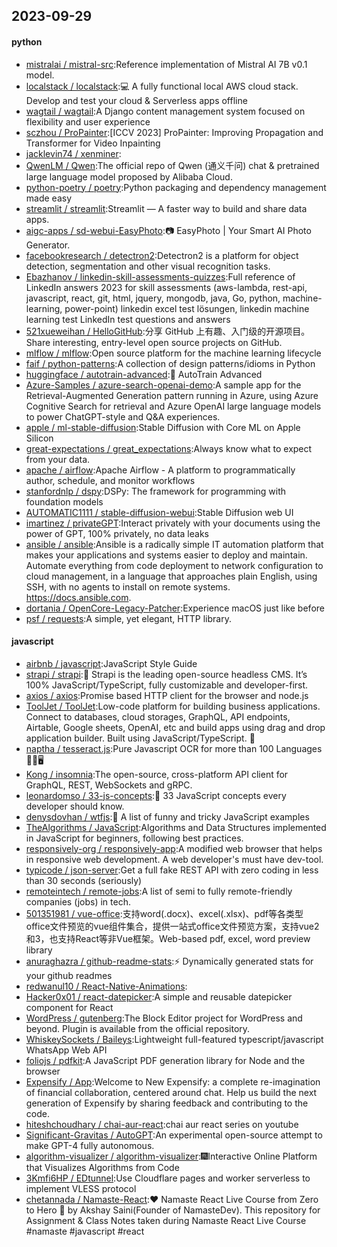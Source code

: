 ## 2023-09-29

#### python
* [mistralai / mistral-src](https://github.com/mistralai/mistral-src):Reference implementation of Mistral AI 7B v0.1 model.
* [localstack / localstack](https://github.com/localstack/localstack):💻 A fully functional local AWS cloud stack. Develop and test your cloud & Serverless apps offline
* [wagtail / wagtail](https://github.com/wagtail/wagtail):A Django content management system focused on flexibility and user experience
* [sczhou / ProPainter](https://github.com/sczhou/ProPainter):[ICCV 2023] ProPainter: Improving Propagation and Transformer for Video Inpainting
* [jacklevin74 / xenminer](https://github.com/jacklevin74/xenminer):
* [QwenLM / Qwen](https://github.com/QwenLM/Qwen):The official repo of Qwen (通义千问) chat & pretrained large language model proposed by Alibaba Cloud.
* [python-poetry / poetry](https://github.com/python-poetry/poetry):Python packaging and dependency management made easy
* [streamlit / streamlit](https://github.com/streamlit/streamlit):Streamlit — A faster way to build and share data apps.
* [aigc-apps / sd-webui-EasyPhoto](https://github.com/aigc-apps/sd-webui-EasyPhoto):📷 EasyPhoto | Your Smart AI Photo Generator.
* [facebookresearch / detectron2](https://github.com/facebookresearch/detectron2):Detectron2 is a platform for object detection, segmentation and other visual recognition tasks.
* [Ebazhanov / linkedin-skill-assessments-quizzes](https://github.com/Ebazhanov/linkedin-skill-assessments-quizzes):Full reference of LinkedIn answers 2023 for skill assessments (aws-lambda, rest-api, javascript, react, git, html, jquery, mongodb, java, Go, python, machine-learning, power-point) linkedin excel test lösungen, linkedin machine learning test LinkedIn test questions and answers
* [521xueweihan / HelloGitHub](https://github.com/521xueweihan/HelloGitHub):分享 GitHub 上有趣、入门级的开源项目。Share interesting, entry-level open source projects on GitHub.
* [mlflow / mlflow](https://github.com/mlflow/mlflow):Open source platform for the machine learning lifecycle
* [faif / python-patterns](https://github.com/faif/python-patterns):A collection of design patterns/idioms in Python
* [huggingface / autotrain-advanced](https://github.com/huggingface/autotrain-advanced):🤗 AutoTrain Advanced
* [Azure-Samples / azure-search-openai-demo](https://github.com/Azure-Samples/azure-search-openai-demo):A sample app for the Retrieval-Augmented Generation pattern running in Azure, using Azure Cognitive Search for retrieval and Azure OpenAI large language models to power ChatGPT-style and Q&A experiences.
* [apple / ml-stable-diffusion](https://github.com/apple/ml-stable-diffusion):Stable Diffusion with Core ML on Apple Silicon
* [great-expectations / great_expectations](https://github.com/great-expectations/great_expectations):Always know what to expect from your data.
* [apache / airflow](https://github.com/apache/airflow):Apache Airflow - A platform to programmatically author, schedule, and monitor workflows
* [stanfordnlp / dspy](https://github.com/stanfordnlp/dspy):DSPy: The framework for programming with foundation models
* [AUTOMATIC1111 / stable-diffusion-webui](https://github.com/AUTOMATIC1111/stable-diffusion-webui):Stable Diffusion web UI
* [imartinez / privateGPT](https://github.com/imartinez/privateGPT):Interact privately with your documents using the power of GPT, 100% privately, no data leaks
* [ansible / ansible](https://github.com/ansible/ansible):Ansible is a radically simple IT automation platform that makes your applications and systems easier to deploy and maintain. Automate everything from code deployment to network configuration to cloud management, in a language that approaches plain English, using SSH, with no agents to install on remote systems. https://docs.ansible.com.
* [dortania / OpenCore-Legacy-Patcher](https://github.com/dortania/OpenCore-Legacy-Patcher):Experience macOS just like before
* [psf / requests](https://github.com/psf/requests):A simple, yet elegant, HTTP library.

#### javascript
* [airbnb / javascript](https://github.com/airbnb/javascript):JavaScript Style Guide
* [strapi / strapi](https://github.com/strapi/strapi):🚀 Strapi is the leading open-source headless CMS. It’s 100% JavaScript/TypeScript, fully customizable and developer-first.
* [axios / axios](https://github.com/axios/axios):Promise based HTTP client for the browser and node.js
* [ToolJet / ToolJet](https://github.com/ToolJet/ToolJet):Low-code platform for building business applications. Connect to databases, cloud storages, GraphQL, API endpoints, Airtable, Google sheets, OpenAI, etc and build apps using drag and drop application builder. Built using JavaScript/TypeScript. 🚀
* [naptha / tesseract.js](https://github.com/naptha/tesseract.js):Pure Javascript OCR for more than 100 Languages 📖🎉🖥
* [Kong / insomnia](https://github.com/Kong/insomnia):The open-source, cross-platform API client for GraphQL, REST, WebSockets and gRPC.
* [leonardomso / 33-js-concepts](https://github.com/leonardomso/33-js-concepts):📜 33 JavaScript concepts every developer should know.
* [denysdovhan / wtfjs](https://github.com/denysdovhan/wtfjs):🤪 A list of funny and tricky JavaScript examples
* [TheAlgorithms / JavaScript](https://github.com/TheAlgorithms/JavaScript):Algorithms and Data Structures implemented in JavaScript for beginners, following best practices.
* [responsively-org / responsively-app](https://github.com/responsively-org/responsively-app):A modified web browser that helps in responsive web development. A web developer's must have dev-tool.
* [typicode / json-server](https://github.com/typicode/json-server):Get a full fake REST API with zero coding in less than 30 seconds (seriously)
* [remoteintech / remote-jobs](https://github.com/remoteintech/remote-jobs):A list of semi to fully remote-friendly companies (jobs) in tech.
* [501351981 / vue-office](https://github.com/501351981/vue-office):支持word(.docx)、excel(.xlsx)、pdf等各类型office文件预览的vue组件集合，提供一站式office文件预览方案，支持vue2和3，也支持React等非Vue框架。Web-based pdf, excel, word preview library
* [anuraghazra / github-readme-stats](https://github.com/anuraghazra/github-readme-stats):⚡ Dynamically generated stats for your github readmes
* [redwanul10 / React-Native-Animations](https://github.com/redwanul10/React-Native-Animations):
* [Hacker0x01 / react-datepicker](https://github.com/Hacker0x01/react-datepicker):A simple and reusable datepicker component for React
* [WordPress / gutenberg](https://github.com/WordPress/gutenberg):The Block Editor project for WordPress and beyond. Plugin is available from the official repository.
* [WhiskeySockets / Baileys](https://github.com/WhiskeySockets/Baileys):Lightweight full-featured typescript/javascript WhatsApp Web API
* [foliojs / pdfkit](https://github.com/foliojs/pdfkit):A JavaScript PDF generation library for Node and the browser
* [Expensify / App](https://github.com/Expensify/App):Welcome to New Expensify: a complete re-imagination of financial collaboration, centered around chat. Help us build the next generation of Expensify by sharing feedback and contributing to the code.
* [hiteshchoudhary / chai-aur-react](https://github.com/hiteshchoudhary/chai-aur-react):chai aur react series on youtube
* [Significant-Gravitas / AutoGPT](https://github.com/Significant-Gravitas/AutoGPT):An experimental open-source attempt to make GPT-4 fully autonomous.
* [algorithm-visualizer / algorithm-visualizer](https://github.com/algorithm-visualizer/algorithm-visualizer):🎆Interactive Online Platform that Visualizes Algorithms from Code
* [3Kmfi6HP / EDtunnel](https://github.com/3Kmfi6HP/EDtunnel):Use Cloudflare pages and worker serverless to implement VLESS protocol
* [chetannada / Namaste-React](https://github.com/chetannada/Namaste-React):❤ Namaste React Live Course from Zero to Hero 🚀 by Akshay Saini(Founder of NamasteDev). This repository for Assignment & Class Notes taken during Namaste React Live Course #namaste #javascript #react
